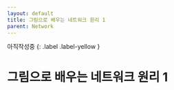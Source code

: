 ```yaml
---
layout: default
title: 그림으로 배우는 네트워크 원리 1
parent: Network
---
```


아직작성중
{: .label .label-yellow }

# 그림으로 배우는 네트워크 원리 1